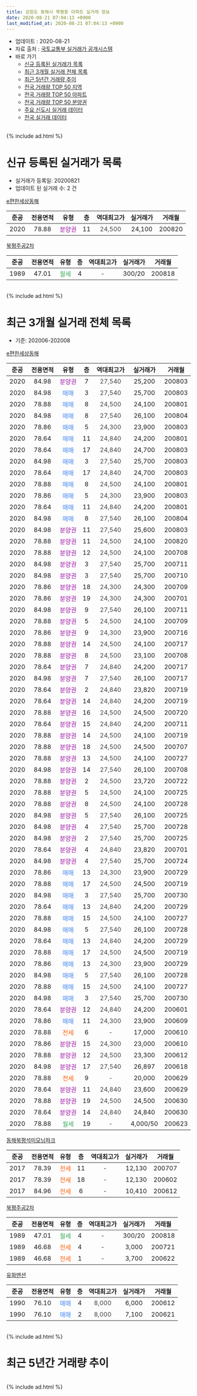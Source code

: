 ```yaml
---
title: 강원도 동해시 북평동 아파트 실거래 정보
date: 2020-08-21 07:04:13 +0900
last_modified_at: 2020-08-21 07:04:13 +0900
---
```


* 업데이트 : 2020-08-21
* 자료 출처 : [국토교통부 실거래가 공개시스템](http://rt.molit.go.kr)
* 바로 가기
    * [신규 등록된 실거래가 목록](#신규-등록된-실거래가-목록)
    * [최근 3개월 실거래 전체 목록](#최근-3개월-실거래-전체-목록)
    * [최근 5년간 거래량 추이](#최근-5년간-거래량-추이)
    * [전국 거래량 TOP 50 지역](https://inasie.github.io/apt-trade-info/최근-3개월-전국에서-가장-거래가-많이-발생한-지역)
    * [전국 거래량 TOP 50 아파트](https://inasie.github.io/apt-trade-info/최근-3개월-전국에서-가장-거래가-많이-발생한-아파트)
    * [전국 거래량 TOP 50 분양권](https://inasie.github.io/apt-trade-info/최근-3개월-전국에서-가장-거래가-많이-발생한-분양권)
    * [주요 신도시 실거래 데이터](https://inasie.github.io/apt-trade-info/주요-신도시)
    * [전국 실거래 데이터](https://inasie.github.io/apt-trade-info/전국)
<br>
{% include ad.html %}
<br>

# 신규 등록된 실거래가 목록
* 실거래가 등록일: 20200821
* 업데이트 된 실거래 수: 2 건


[e편한세상동해](https://search.naver.com/search.naver?query=%EA%B0%95%EC%9B%90%EB%8F%84+%EB%8F%99%ED%95%B4%EC%8B%9C+%EB%B6%81%ED%8F%89%EB%8F%99+e%ED%8E%B8%ED%95%9C%EC%84%B8%EC%83%81%EB%8F%99%ED%95%B4)

|준공|전용면적|유형|층|역대최고가|실거래가|거래월|
|:---:|:---:|:---:|:---:|:---:|:---:|:---:|
|2020|78.88|<span style="color:#9C11A5">분양권</span>|11|<span style="color:#444444">24,500</span>|24,100|200820|

[북평주공2차](https://search.naver.com/search.naver?query=%EA%B0%95%EC%9B%90%EB%8F%84+%EB%8F%99%ED%95%B4%EC%8B%9C+%EB%B6%81%ED%8F%89%EB%8F%99+%EB%B6%81%ED%8F%89%EC%A3%BC%EA%B3%B52%EC%B0%A8)

|준공|전용면적|유형|층|역대최고가|실거래가|거래월|
|:---:|:---:|:---:|:---:|:---:|:---:|:---:|
|1989|47.01|<span style="color:#34a853">월세</span>|4|<span style="color:#444444">-</span>|300/20|200818|


<br>
{% include ad.html %}
<br>

# 최근 3개월 실거래 전체 목록
* 기준: 202006-202008


[e편한세상동해](https://search.naver.com/search.naver?query=%EA%B0%95%EC%9B%90%EB%8F%84+%EB%8F%99%ED%95%B4%EC%8B%9C+%EB%B6%81%ED%8F%89%EB%8F%99+e%ED%8E%B8%ED%95%9C%EC%84%B8%EC%83%81%EB%8F%99%ED%95%B4)

|준공|전용면적|유형|층|역대최고가|실거래가|거래월|
|:---:|:---:|:---:|:---:|:---:|:---:|:---:|
|2020|84.98|<span style="color:#9C11A5">분양권</span>|7|<span style="color:#444444">27,540</span>|25,200|200803|
|2020|84.98|<span style="color:#4285f3">매매</span>|3|<span style="color:#444444">27,540</span>|25,700|200803|
|2020|78.88|<span style="color:#4285f3">매매</span>|8|<span style="color:#444444">24,500</span>|24,100|200801|
|2020|84.98|<span style="color:#4285f3">매매</span>|8|<span style="color:#444444">27,540</span>|26,100|200804|
|2020|78.86|<span style="color:#4285f3">매매</span>|5|<span style="color:#444444">24,300</span>|23,900|200803|
|2020|78.64|<span style="color:#4285f3">매매</span>|11|<span style="color:#444444">24,840</span>|24,200|200801|
|2020|78.64|<span style="color:#4285f3">매매</span>|17|<span style="color:#444444">24,840</span>|24,700|200803|
|2020|84.98|<span style="color:#4285f3">매매</span>|3|<span style="color:#444444">27,540</span>|25,700|200803|
|2020|78.64|<span style="color:#4285f3">매매</span>|17|<span style="color:#444444">24,840</span>|24,700|200803|
|2020|78.88|<span style="color:#4285f3">매매</span>|8|<span style="color:#444444">24,500</span>|24,100|200801|
|2020|78.86|<span style="color:#4285f3">매매</span>|5|<span style="color:#444444">24,300</span>|23,900|200803|
|2020|78.64|<span style="color:#4285f3">매매</span>|11|<span style="color:#444444">24,840</span>|24,200|200801|
|2020|84.98|<span style="color:#4285f3">매매</span>|8|<span style="color:#444444">27,540</span>|26,100|200804|
|2020|84.98|<span style="color:#9C11A5">분양권</span>|11|<span style="color:#444444">27,540</span>|25,600|200803|
|2020|78.88|<span style="color:#9C11A5">분양권</span>|11|<span style="color:#444444">24,500</span>|24,100|200820|
|2020|78.88|<span style="color:#9C11A5">분양권</span>|12|<span style="color:#444444">24,500</span>|24,100|200708|
|2020|84.98|<span style="color:#9C11A5">분양권</span>|3|<span style="color:#444444">27,540</span>|25,700|200711|
|2020|84.98|<span style="color:#9C11A5">분양권</span>|3|<span style="color:#444444">27,540</span>|25,700|200710|
|2020|78.86|<span style="color:#9C11A5">분양권</span>|18|<span style="color:#444444">24,300</span>|24,300|200709|
|2020|78.86|<span style="color:#9C11A5">분양권</span>|19|<span style="color:#444444">24,300</span>|24,300|200701|
|2020|84.98|<span style="color:#9C11A5">분양권</span>|9|<span style="color:#444444">27,540</span>|26,100|200711|
|2020|78.88|<span style="color:#9C11A5">분양권</span>|5|<span style="color:#444444">24,500</span>|24,100|200709|
|2020|78.86|<span style="color:#9C11A5">분양권</span>|9|<span style="color:#444444">24,300</span>|23,900|200716|
|2020|78.88|<span style="color:#9C11A5">분양권</span>|14|<span style="color:#444444">24,500</span>|24,100|200717|
|2020|78.88|<span style="color:#9C11A5">분양권</span>|8|<span style="color:#444444">24,500</span>|23,100|200708|
|2020|78.64|<span style="color:#9C11A5">분양권</span>|7|<span style="color:#444444">24,840</span>|24,200|200717|
|2020|84.98|<span style="color:#9C11A5">분양권</span>|7|<span style="color:#444444">27,540</span>|26,100|200717|
|2020|78.64|<span style="color:#9C11A5">분양권</span>|2|<span style="color:#444444">24,840</span>|23,820|200719|
|2020|78.64|<span style="color:#9C11A5">분양권</span>|14|<span style="color:#444444">24,840</span>|24,200|200719|
|2020|78.88|<span style="color:#9C11A5">분양권</span>|16|<span style="color:#444444">24,500</span>|24,500|200720|
|2020|78.64|<span style="color:#9C11A5">분양권</span>|15|<span style="color:#444444">24,840</span>|24,200|200711|
|2020|78.88|<span style="color:#9C11A5">분양권</span>|14|<span style="color:#444444">24,500</span>|24,100|200719|
|2020|78.88|<span style="color:#9C11A5">분양권</span>|18|<span style="color:#444444">24,500</span>|24,500|200707|
|2020|78.88|<span style="color:#9C11A5">분양권</span>|13|<span style="color:#444444">24,500</span>|24,100|200727|
|2020|84.98|<span style="color:#9C11A5">분양권</span>|14|<span style="color:#444444">27,540</span>|26,100|200708|
|2020|78.88|<span style="color:#9C11A5">분양권</span>|2|<span style="color:#444444">24,500</span>|23,720|200722|
|2020|78.88|<span style="color:#9C11A5">분양권</span>|5|<span style="color:#444444">24,500</span>|24,100|200725|
|2020|78.88|<span style="color:#9C11A5">분양권</span>|8|<span style="color:#444444">24,500</span>|24,100|200728|
|2020|84.98|<span style="color:#9C11A5">분양권</span>|5|<span style="color:#444444">27,540</span>|26,100|200725|
|2020|84.98|<span style="color:#9C11A5">분양권</span>|4|<span style="color:#444444">27,540</span>|25,700|200728|
|2020|84.98|<span style="color:#9C11A5">분양권</span>|2|<span style="color:#444444">27,540</span>|25,700|200725|
|2020|78.64|<span style="color:#9C11A5">분양권</span>|4|<span style="color:#444444">24,840</span>|23,820|200701|
|2020|84.98|<span style="color:#9C11A5">분양권</span>|4|<span style="color:#444444">27,540</span>|25,700|200724|
|2020|78.86|<span style="color:#4285f3">매매</span>|13|<span style="color:#444444">24,300</span>|23,900|200729|
|2020|78.88|<span style="color:#4285f3">매매</span>|17|<span style="color:#444444">24,500</span>|24,500|200719|
|2020|84.98|<span style="color:#4285f3">매매</span>|3|<span style="color:#444444">27,540</span>|25,700|200730|
|2020|78.64|<span style="color:#4285f3">매매</span>|13|<span style="color:#444444">24,840</span>|24,200|200729|
|2020|78.88|<span style="color:#4285f3">매매</span>|15|<span style="color:#444444">24,500</span>|24,100|200727|
|2020|84.98|<span style="color:#4285f3">매매</span>|5|<span style="color:#444444">27,540</span>|26,100|200728|
|2020|78.64|<span style="color:#4285f3">매매</span>|13|<span style="color:#444444">24,840</span>|24,200|200729|
|2020|78.88|<span style="color:#4285f3">매매</span>|17|<span style="color:#444444">24,500</span>|24,500|200719|
|2020|78.86|<span style="color:#4285f3">매매</span>|13|<span style="color:#444444">24,300</span>|23,900|200729|
|2020|84.98|<span style="color:#4285f3">매매</span>|5|<span style="color:#444444">27,540</span>|26,100|200728|
|2020|78.88|<span style="color:#4285f3">매매</span>|15|<span style="color:#444444">24,500</span>|24,100|200727|
|2020|84.98|<span style="color:#4285f3">매매</span>|3|<span style="color:#444444">27,540</span>|25,700|200730|
|2020|78.64|<span style="color:#9C11A5">분양권</span>|12|<span style="color:#444444">24,840</span>|24,200|200601|
|2020|78.86|<span style="color:#4285f3">매매</span>|11|<span style="color:#444444">24,300</span>|23,900|200609|
|2020|78.88|<span style="color:#ff5a00">전세</span>|6|<span style="color:#444444">-</span>|17,000|200610|
|2020|78.86|<span style="color:#9C11A5">분양권</span>|15|<span style="color:#444444">24,300</span>|23,000|200610|
|2020|78.88|<span style="color:#9C11A5">분양권</span>|12|<span style="color:#444444">24,500</span>|23,300|200612|
|2020|84.98|<span style="color:#9C11A5">분양권</span>|17|<span style="color:#444444">27,540</span>|26,897|200618|
|2020|78.88|<span style="color:#ff5a00">전세</span>|9|<span style="color:#444444">-</span>|20,000|200629|
|2020|78.64|<span style="color:#9C11A5">분양권</span>|11|<span style="color:#444444">24,840</span>|23,600|200629|
|2020|78.88|<span style="color:#9C11A5">분양권</span>|19|<span style="color:#444444">24,500</span>|24,500|200630|
|2020|78.64|<span style="color:#9C11A5">분양권</span>|14|<span style="color:#444444">24,840</span>|24,840|200630|
|2020|78.88|<span style="color:#34a853">월세</span>|19|<span style="color:#444444">-</span>|4,000/50|200623|


<script async src="//pagead2.googlesyndication.com/pagead/js/adsbygoogle.js"></script>
<!-- 기본 -->
<ins class="adsbygoogle"
     style="display:block"
     data-ad-client="ca-pub-2446590836940007"
     data-ad-slot="1659523306"
     data-ad-format="auto"
     data-full-width-responsive="true"></ins>
<script>
(adsbygoogle = window.adsbygoogle || []).push({});
</script>


[동해북평석미모닝파크](https://search.naver.com/search.naver?query=%EA%B0%95%EC%9B%90%EB%8F%84+%EB%8F%99%ED%95%B4%EC%8B%9C+%EB%B6%81%ED%8F%89%EB%8F%99+%EB%8F%99%ED%95%B4%EB%B6%81%ED%8F%89%EC%84%9D%EB%AF%B8%EB%AA%A8%EB%8B%9D%ED%8C%8C%ED%81%AC)

|준공|전용면적|유형|층|역대최고가|실거래가|거래월|
|:---:|:---:|:---:|:---:|:---:|:---:|:---:|
|2017|78.39|<span style="color:#ff5a00">전세</span>|11|<span style="color:#444444">-</span>|12,130|200707|
|2017|78.39|<span style="color:#ff5a00">전세</span>|18|<span style="color:#444444">-</span>|12,130|200602|
|2017|84.96|<span style="color:#ff5a00">전세</span>|6|<span style="color:#444444">-</span>|10,410|200612|

[북평주공2차](https://search.naver.com/search.naver?query=%EA%B0%95%EC%9B%90%EB%8F%84+%EB%8F%99%ED%95%B4%EC%8B%9C+%EB%B6%81%ED%8F%89%EB%8F%99+%EB%B6%81%ED%8F%89%EC%A3%BC%EA%B3%B52%EC%B0%A8)

|준공|전용면적|유형|층|역대최고가|실거래가|거래월|
|:---:|:---:|:---:|:---:|:---:|:---:|:---:|
|1989|47.01|<span style="color:#34a853">월세</span>|4|<span style="color:#444444">-</span>|300/20|200818|
|1989|46.68|<span style="color:#ff5a00">전세</span>|4|<span style="color:#444444">-</span>|3,000|200721|
|1989|46.68|<span style="color:#ff5a00">전세</span>|1|<span style="color:#444444">-</span>|3,700|200622|

[유화맨션](https://search.naver.com/search.naver?query=%EA%B0%95%EC%9B%90%EB%8F%84+%EB%8F%99%ED%95%B4%EC%8B%9C+%EB%B6%81%ED%8F%89%EB%8F%99+%EC%9C%A0%ED%99%94%EB%A7%A8%EC%85%98)

|준공|전용면적|유형|층|역대최고가|실거래가|거래월|
|:---:|:---:|:---:|:---:|:---:|:---:|:---:|
|1990|76.10|<span style="color:#4285f3">매매</span>|4|<span style="color:#444444">8,000</span>|6,000|200612|
|1990|76.10|<span style="color:#4285f3">매매</span>|2|<span style="color:#444444">8,000</span>|7,100|200621|


<br>
{% include ad.html %}
<br>

# 최근 5년간 거래량 추이


<div style="width:100%;">
    <canvas id="deal_progress" height="200"></canvas>
</div>

<script>
new Chart(document.getElementById("deal_progress"), {
    type: 'line',
    data: {
        labels: ['201508','201509','201510','201511','201512','201601','201602','201603','201604','201605','201606','201607','201608','201609','201610','201611','201612','201701','201702','201703','201704','201705','201706','201707','201708','201709','201710','201711','201712','201801','201802','201803','201804','201805','201806','201807','201808','201809','201810','201811','201812','201901','201902','201903','201904','201905','201906','201907','201908','201909','201910','201911','201912','202001','202002','202003','202004','202005','202006','202007','202008'],
        datasets: [{
            label: '매매',
            pointRadius: 1,
            data: [2, 1, 1, 0, 1, 2, 1, 3, 1, 2, 3, 2, 1, 0, 4, 0, 0, 0, 3, 1, 3, 2, 1, 1, 3, 2, 1, 3, 0, 2, 0, 2, 1, 1, 0, 1, 0, 0, 3, 0, 1, 0, 1, 1, 1, 1, 0, 0, 0, 0, 2, 0, 0, 0, 0, 5, 11, 12, 10, 40, 15],
            borderColor: "rgba(255, 201, 14, 1)",
            backgroundColor: "rgba(255, 201, 14, 0.5)",
            fill: false,
            lineTension: 0
        },{
            label: '전월세',
            pointRadius: 1,
            data: [1, 0, 0, 0, 0, 1, 0, 1, 0, 1, 2, 0, 0, 0, 1, 0, 0, 0, 1, 0, 2, 1, 1, 1, 0, 3, 1, 1, 2, 0, 1, 1, 0, 58, 1, 0, 0, 2, 0, 1, 110, 8, 2, 1, 1, 0, 0, 0, 0, 0, 2, 1, 149, 7, 14, 25, 6, 7, 6, 2, 1],
            borderColor: "rgba(0, 141, 185, 1)",
            backgroundColor: "rgba(0, 141, 185, 0.5)",
            fill: false,
            lineTension: 0
        }
        ]
    },
    options: {
        responsive: true,
        title: {
            display: false
        },
        tooltips: {
            mode: 'index',
            intersect: false
        },
        hover: {
            mode: 'nearest',
            intersect: true
        },
        scales: {
            xAxes: [{
                display: true,
                scaleLabel: {
                    display: true,
                    labelString: '년/월'
                }
            }],
            yAxes: [{
                display: true,
                ticks: {
                    suggestedMin: 0,
                },
                scaleLabel: {
                    display: true,
                    labelString: '실거래 수'
                }
            }]
        }
    }
});

</script>


<br>
{% include ad.html %}
<br>

